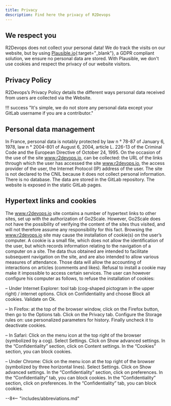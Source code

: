 ```yaml
---
title: Privacy
description: Find here the privacy of R2Devops
---
```


## We respect you
R2Devops does not collect your personal data! We do track the visits on our website, but by using [Plausible.io](https://plausible.io/data-policy){:target="_blank"}, a GDPR compliant solution, we ensure no personal data are stored. With Plausible, we don't use cookies and respect the privacy of our website visitors.

## Privacy Policy
R2Devops’s Privacy Policy details the different ways personal data received from users are collected via the Website.

!!! success "It's simple, we do not store any personal data except your GitLab username if you are a contributor."


## Personal data management
In France, personal data is notably protected by law n ° 78-87 of January 6, 1978, law n ° 2004-801 of August 6, 2004, article L. 226-13 of the Criminal Code and the European Directive of October 24, 1995.
On the occasion of the use of the site www.r2devops.io, can be collected: the URL of the links through which the user has accessed the site www.r2devops.io, the access provider of the user, the Internet Protocol (IP) address of the user.
The site is not declared to the CNIL because it does not collect personal information.
There is no database.
The data are stored in the GitLab repository. The website is exposed in the static GitLab pages.

## Hypertext links and cookies
The www.r2devops.io site contains a number of hypertext links to other sites, set up with the authorization of Go2Scale. However, Go2Scale does not have the possibility of verifying the content of the sites thus visited, and will not therefore assume any responsibility for this fact.
     Browsing the www.r2devops.io site may cause the installation of cookie(s) on the user’s computer. A cookie is a small file, which does not allow the identification of the user, but which records information relating to the navigation of a computer on a site. The data thus obtained are intended to facilitate subsequent navigation on the site, and are also intended to allow various measures of attendance. Those data will allow the accounting of interactions on articles (comments and likes). Refusal to install a cookie may make it impossible to access certain services. The user can however configure his computer as follows, to refuse the installation of cookies:     

– Under Internet Explorer: tool tab (cog-shaped pictogram in the upper right) / internet options. Click on Confidentiality and choose Block all cookies. Validate on Ok.

– In Firefox: at the top of the browser window, click on the Firefox button, then go to the Options tab. Click on the Privacy tab.        Configure the Storage rules on: use personalized parameters for history. Finally uncheck it to deactivate cookies.     

– In Safari: Click on the menu icon at the top right of the browser (symbolized by a cog). Select Settings. Click on Show advanced settings. In the “Confidentiality” section, click on Content settings. In the “Cookies” section, you can block cookies.

– Under Chrome: Click on the menu icon at the top right of the browser (symbolized by three horizontal lines). Select Settings. Click on Show advanced settings. In the “Confidentiality” section, click on preferences. In the “Confidentiality” tab, you can block cookies.  In the “Confidentiality” section, click on preferences. In the “Confidentiality” tab, you can block cookies.

--8<-- "includes/abbreviations.md"
